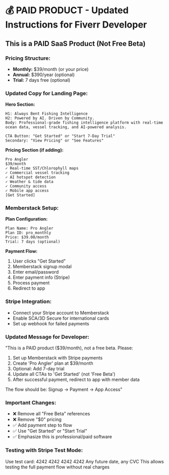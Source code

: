 # 💰 PAID PRODUCT - Updated Instructions for Fiverr Developer

## This is a PAID SaaS Product (Not Free Beta)

### Pricing Structure:
- **Monthly:** $39/month (or your price)
- **Annual:** $390/year (optional)
- **Trial:** 7 days free (optional)

### Updated Copy for Landing Page:

**Hero Section:**
```
H1: Always Bent Fishing Intelligence
H2: Powered by AI. Driven by Community.
Body: Professional-grade fishing intelligence platform with real-time ocean data, vessel tracking, and AI-powered analysis.

CTA Button: "Get Started" or "Start 7-Day Trial"
Secondary: "View Pricing" or "See Features"
```

**Pricing Section (if adding):**
```
Pro Angler
$39/month
✓ Real-time SST/Chlorophyll maps
✓ Commercial vessel tracking
✓ AI hotspot detection
✓ Weather & tide data
✓ Community access
✓ Mobile app access
[Get Started]
```

### Memberstack Setup:

**Plan Configuration:**
```
Plan Name: Pro Angler
Plan ID: pro_monthly
Price: $39.00/month
Trial: 7 days (optional)
```

**Payment Flow:**
1. User clicks "Get Started"
2. Memberstack signup modal
3. Enter email/password
4. Enter payment info (Stripe)
5. Process payment
6. Redirect to app

### Stripe Integration:
- Connect your Stripe account to Memberstack
- Enable SCA/3D Secure for international cards
- Set up webhook for failed payments

### Updated Message for Developer:

"This is a PAID product ($39/month), not a free beta. Please:
1. Set up Memberstack with Stripe payments
2. Create 'Pro Angler' plan at $39/month
3. Optional: Add 7-day trial
4. Update all CTAs to 'Get Started' (not 'Free Beta')
5. After successful payment, redirect to app with member data

The flow should be: Signup → Payment → App Access"

### Important Changes:
- ❌ Remove all "Free Beta" references
- ❌ Remove "$0" pricing
- ✅ Add payment step to flow
- ✅ Use "Get Started" or "Start Trial"
- ✅ Emphasize this is professional/paid software

### Testing with Stripe Test Mode:
Use test card: 4242 4242 4242 4242
Any future date, any CVC
This allows testing the full payment flow without real charges
